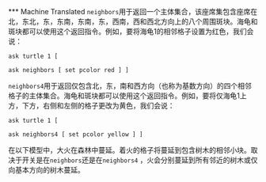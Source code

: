﻿*** Machine Translated
`neighbors`用于返回一个主体集合，该座席集包含座席在北，东北，东，东南，东南，东，西南，西和西北方向上的八个周围斑块。海龟和斑块都可以使用这个返回指令。例如，要将海龟1的相邻格子设置为红色，我们会说：

`ask turtle 1 [`

`ask neighbors [ set pcolor red ] ]`

`neighbors4`用于返回仅包含北，东，南和西方向（也称为基数方向）的四个相邻格子的主体集合。海龟和斑块都可以使用这个返回指令。例如，要将仅海龟1上方，下方，右侧和左侧的格子更改为黄色，我们会说：

`ask turtle 1 [`

`ask neighbors4 [ set pcolor yellow ] ]`

在以下模型中，大火在森林中蔓延。着火的格子将蔓延到包含树木的相邻小块。取决于开关是在`neighbors`还是在`neighbors4` ，火会分别蔓延到所有邻近的树木或仅向基本方向的树木蔓延。